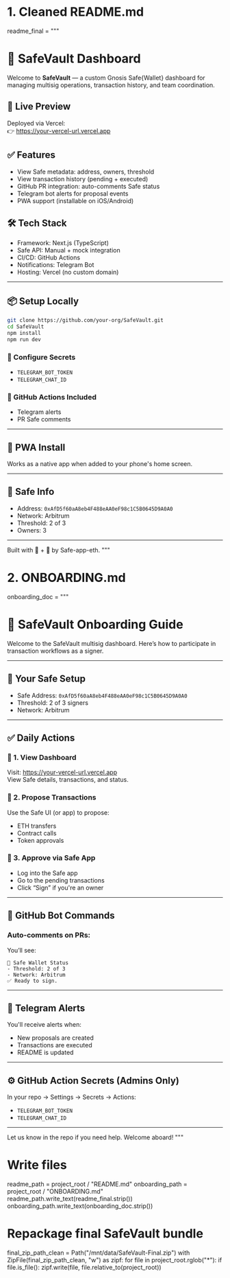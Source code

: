 # 1. Cleaned README.md
readme_final = """
# 🔐 SafeVault Dashboard

Welcome to **SafeVault** — a custom Gnosis Safe{Wallet} dashboard for managing multisig operations, transaction history, and team coordination.

## 🚀 Live Preview
Deployed via Vercel:  
👉 https://your-vercel-url.vercel.app

## ✅ Features
- View Safe metadata: address, owners, threshold
- View transaction history (pending + executed)
- GitHub PR integration: auto-comments Safe status
- Telegram bot alerts for proposal events
- PWA support (installable on iOS/Android)

## 🛠 Tech Stack
- Framework: Next.js (TypeScript)
- Safe API: Manual + mock integration
- CI/CD: GitHub Actions
- Notifications: Telegram Bot
- Hosting: Vercel (no custom domain)

---

## 📦 Setup Locally

```bash
git clone https://github.com/your-org/SafeVault.git
cd SafeVault
npm install
npm run dev
```

### 🔧 Configure Secrets
- `TELEGRAM_BOT_TOKEN`
- `TELEGRAM_CHAT_ID`

### 🔁 GitHub Actions Included
- Telegram alerts
- PR Safe comments

---

## 📲 PWA Install
Works as a native app when added to your phone's home screen.

---

## 🔐 Safe Info
- Address: `0xAfD5f60aA8eb4F488eAA0eF98c1C5B0645D9A0A0`
- Network: Arbitrum
- Threshold: 2 of 3
- Owners: 3

---

Built with 💼 + 🔐 by Safe-app-eth.
"""

# 2. ONBOARDING.md
onboarding_doc = """
# 👋 SafeVault Onboarding Guide

Welcome to the SafeVault multisig dashboard. Here’s how to participate in transaction workflows as a signer.

---

## 🔐 Your Safe Setup

- Safe Address: `0xAfD5f60aA8eb4F488eAA0eF98c1C5B0645D9A0A0`
- Threshold: 2 of 3 signers
- Network: Arbitrum

---

## ✅ Daily Actions

### 🧾 1. View Dashboard
Visit: https://your-vercel-url.vercel.app  
View Safe details, transactions, and status.

### 🧪 2. Propose Transactions
Use the Safe UI (or app) to propose:
- ETH transfers
- Contract calls
- Token approvals

### 👥 3. Approve via Safe App
- Log into the Safe app
- Go to the pending transactions
- Click “Sign” if you're an owner

---

## 🤖 GitHub Bot Commands

### Auto-comments on PRs:
You’ll see:
```
🔐 Safe Wallet Status
- Threshold: 2 of 3
- Network: Arbitrum
✅ Ready to sign.
```

---

## 📡 Telegram Alerts
You'll receive alerts when:
- New proposals are created
- Transactions are executed
- README is updated

---

## ⚙️ GitHub Action Secrets (Admins Only)
In your repo → Settings → Secrets → Actions:
- `TELEGRAM_BOT_TOKEN`
- `TELEGRAM_CHAT_ID`

---

Let us know in the repo if you need help. Welcome aboard!
"""

# Write files
readme_path = project_root / "README.md"
onboarding_path = project_root / "ONBOARDING.md"
readme_path.write_text(readme_final.strip())
onboarding_path.write_text(onboarding_doc.strip())

# Repackage final SafeVault bundle
final_zip_path_clean = Path("/mnt/data/SafeVault-Final.zip")
with ZipFile(final_zip_path_clean, "w") as zipf:
    for file in project_root.rglob("*"):
        if file.is_file():
            zipf.write(file, file.relative_to(project_root))
